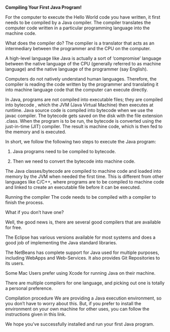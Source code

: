 **Compiling Your First Java Program!**

For the computer to execute the Hello World code you have written, it first needs to be compiled by a Java compiler. The compiler translates the computer code written in a particular programming language into the machine code.

What does the compiler do?
    The compiler is a translator that acts as an intermediary between the programmer and the CPU on the computer.

A high-level language like Java is actually a sort of ‘compromise’ language between the native language of the CPU (generally referred to as machine language) and the native language of the programmer (say English).

Computers do not natively understand human languages. Therefore, the compiler is reading the code written by the programmer and translating it into machine language code that the computer can execute directly.

In Java, programs are not compiled into executable files; they are compiled into bytecode
, which the JVM (Java Virtual Machine) then executes at runtime. Java source code is compiled into bytecode
when we use the javac compiler. The bytecode gets saved on the disk with the file extension .class. When the program is to be run, the bytecode is converted using the just-in-time (JIT) compiler. The result is machine code, which is then fed to the memory and is executed.

In short, we follow the following two steps to execute the Java program:

1. Java programs need to be compiled to bytecode.

2. Then we need to convert the bytecode into machine code.

The Java classes/bytecode are compiled to machine code and loaded into memory by the JVM when needed the first time. This is different from other languages like C/C++, where programs are to be compiled to machine code and linked to create an executable file before it can be executed.

Running the compiler 
The code needs to be compiled with a compiler to finish the process.

What if you don’t have one?

Well, the good news is, there are several good compilers that are available for free.

The Eclipse has various versions available for most systems and does a good job of implementing the Java standard libraries.

The NetBeans has complete support for Java used for multiple purposes, including WebApps and Web-Services. It also provides Git Repositories to its users.

Some Mac Users prefer using Xcode for running Java on their machine.

There are multiple compilers for one language, and picking out one is totally a personal preference.

Compilation procedure
We are providing a Java execution environment, so you don’t have to worry about this. But, if you prefer to install the environment on your own machine for other uses, you can follow the instructions given in this link.

We hope you’ve successfully installed and run your first Java program.